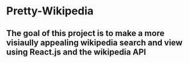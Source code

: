 
# Pretty-Wikipedia

## The goal of this project is to make a more visiaully appealing wikipedia search and view using React.js and the wikipedia API 